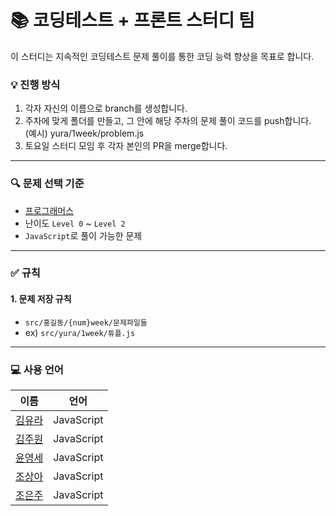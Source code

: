 # :books: 코딩테스트 + 프론트 스터디 팀 
이 스터디는 지속적인 코딩테스트 문제 풀이를 통한 코딩 능력 향상을 목표로 합니다.

### :bulb: 진행 방식
1. 각자 자신의 이름으로 branch를 생성합니다.
2. 주차에 맞게 폴더를 만들고, 그 안에 해당 주차의 문제 풀이 코드를 push합니다.
    <br>(예시) yura/1week/problem.js
3.  토요일 스터디 모임 후 각자 본인의 PR을 merge합니다.
---
### :mag: 문제 선택 기준
- [프로그래머스](https://programmers.co.kr/learn/challenges)
- 난이도 `Level 0` ~ `Level 2`
- `JavaScript`로 풀이 가능한 문제
---
### :white_check_mark: 규칙
#### 1. 문제 저장 규칙
- `src/홍길동/{num}week/문제파일들`
- ex) `src/yura/1week/튜플.js`
---
### :computer: 사용 언어
|이름|언어|
|---|:---:|
|[김유라](https://github.com/yura0302)|JavaScript|
|[김주원](https://github.com/juwon5272)|JavaScript|
|[윤영세](https://github.com/yunyoungse2222)|JavaScript|
|[조상아](https://github.com/SalguJam)|JavaScript|
|[조은주](https://github.com/dmswn1004)|JavaScript|
